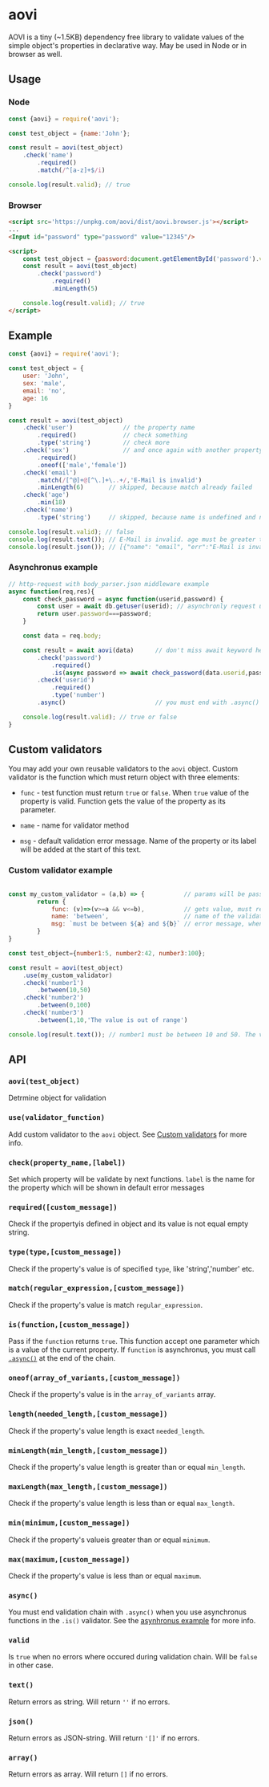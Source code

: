 # aovi

AOVI is a tiny (~1.5KB) dependency free library to validate values of the simple object's properties in declarative way. May be used in Node or in browser as well.

## Usage

### Node
```js
const {aovi} = require('aovi');

const test_object = {name:'John'};

const result = aovi(test_object)
    .check('name')
        .required()
        .match(/^[a-z]+$/i)

console.log(result.valid); // true
```

### Browser
```html
<script src='https://unpkg.com/aovi/dist/aovi.browser.js'></script>
...
<Input id="password" type="password" value="12345"/>

<script>
    const test_object = {password:document.getElementById('password').value};
    const result = aovi(test_object)
        .check('password')
            .required()
            .minLength(5)

    console.log(result.valid); // true
</script>
```


## Example

```js
const {aovi} = require('aovi');

const test_object = {
    user: 'John',
    sex: 'male',
    email: 'no',
    age: 16
}

const result = aovi(test_object)
    .check('user')              // the property name
        .required()             // check something
        .type('string')         // check more
    .check('sex')               // and once again with another property
        .required()
        .oneof(['male','female'])
    .check('email')
        .match(/[^@]+@[^\.]+\..+/,'E-Mail is invalid')
        .minLength(6)       // skipped, because match already failed
    .check('age')
        .min(18)
    .check('name')
        .type('string')     // skipped, because name is undefined and not required     

console.log(result.valid); // false
console.log(result.text()); // E-Mail is invalid. age must be greater than 18.
console.log(result.json()); // [{"name": "email", "err":"E-Mail is invalid"},{"name": "age", "err":"age must be greater than 18"}]
```
### Asynchronus example
```js
// http-request with body_parser.json middleware example
async function(req,res){
    const check_password = async function(userid,password) {
        const user = await db.getuser(userid); // asynchronly request user from db 
        return user.password===password;
    }

    const data = req.body;

    const result = await aovi(data)      // don't miss await keyword here
        .check('password')
            .required()    
            .is(async password => await check_password(data.userid,password)),'Wrong password')
        .check('userid')
            .required()
            .type('number')
        .async()                         // you must end with .async() function

    console.log(result.valid); // true or false
}

```

## Custom validators
You may add your own reusable validators to the `aovi` object. Custom validator is the function which must return object with three elements:

* `func` - test function must return `true` or `false`. When `true` value of the property is valid. Function gets the value of the property as its parameter.

* `name` - name for validator method 

* `msg` - default validation error message. Name of the property or its label will be added at the start of this text.

### Custom validator example

```js

const my_custom_validator = (a,b) => {           // params will be passed to the validator
        return {
            func: (v)=>(v>=a && v<=b),           // gets value, must return true or false    
            name: 'between',                     // name of the validator method
            msg: `must be between ${a} and ${b}` // error message, when func returns false
        }
}

const test_object={number1:5, number2:42, number3:100};

const result = aovi(test_object)
    .use(my_custom_validator)
    .check('number1')
        .between(10,50)
    .check('number2')
        .between(0,100)
    .check('number3')
        .between(1,10,'The value is out of range')

console.log(result.text()); // number1 must be between 10 and 50. The value is out of range.
```

## API

### `aovi(test_object)`

Detrmine object for validation

### `use(validator_function)`

Add custom validator to the `aovi` object. See [Custom validators](#custom-validators) for more info.

### `check(property_name,[label])`

Set which property will be validate by next functions. `label` is the name for the property which will be shown in default error messages

### `required([custom_message])`

Check if the propertyis defined in object and its value is not equal empty string. 

### `type(type,[custom_message])`

Check if the property's value is of specified `type`, like 'string','number' etc. 

### `match(regular_expression,[custom_message])`

Check if the property's value is match `regular_expression`.

### `is(function,[custom_message])`

Pass if the `function` returns `true`. This function accept one parameter which is a value of the current property. If `function` is asynchronus, you must call [`.async()`](#async) at the end of the chain.

### `oneof(array_of_variants,[custom_message])`

Check if the property's value is in the `array_of_variants` array.

### `length(needed_length,[custom_message])`

Check if the property's value length is exact `needed_length`.

### `minLength(min_length,[custom_message])`

Check if the property's value length is greater than or equal `min_length`.

### `maxLength(max_length,[custom_message])`

Check if the property's value length is less than or equal `max_length`.

### `min(minimum,[custom_message])`

Check if the property's valueis greater than or equal `minimum`.

### `max(maximum,[custom_message])`

Check if the property's value is less than or equal `maximum`.

### `async()`

You must end validation chain with `.async()` when you use asynchronus functions in the `.is()` validator. See the [asynhronus example](#asynchronus-example) for more info.

### `valid`

Is `true` when no errors where occured during validation chain. Will be `false` in other case.

### `text()`

Return errors as string. Will return `''` if no errors.

### `json()`

Return errors as JSON-string. Will return `'[]'` if no errors.

### `array()`

Return errors as array. Will return `[]` if no errors.